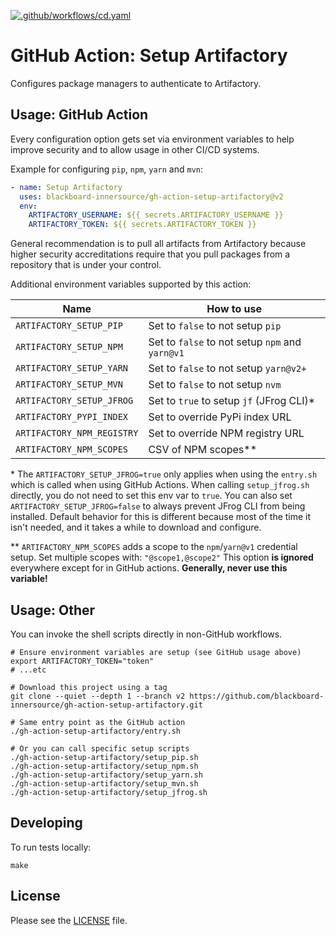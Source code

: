 [![.github/workflows/cd.yaml](https://github.com/blackboard-innersource/gh-action-setup-artifactory/actions/workflows/cd.yaml/badge.svg)](https://github.com/blackboard-innersource/gh-action-setup-artifactory/actions/workflows/cd.yaml)

# GitHub Action: Setup Artifactory

Configures package managers to authenticate to Artifactory.

## Usage: GitHub Action

Every configuration option gets set via environment variables to help improve security and
to allow usage in other CI/CD systems.

Example for configuring `pip`, `npm`, `yarn` and `mvn`:

```yaml
- name: Setup Artifactory
  uses: blackboard-innersource/gh-action-setup-artifactory@v2
  env:
    ARTIFACTORY_USERNAME: ${{ secrets.ARTIFACTORY_USERNAME }}
    ARTIFACTORY_TOKEN: ${{ secrets.ARTIFACTORY_TOKEN }}
```

General recommendation is to pull all artifacts from Artifactory because higher security
accreditations require that you pull packages from a repository that is under your
control.

Additional environment variables supported by this action:

| Name                       | How to use                                      |
| -------------------------- | ----------------------------------------------- |
| `ARTIFACTORY_SETUP_PIP`    | Set to `false` to not setup `pip`               |
| `ARTIFACTORY_SETUP_NPM`    | Set to `false` to not setup `npm` and `yarn@v1` |
| `ARTIFACTORY_SETUP_YARN`   | Set to `false` to not setup `yarn@v2+`          |
| `ARTIFACTORY_SETUP_MVN`    | Set to `false` to not setup `nvm`               |
| `ARTIFACTORY_SETUP_JFROG`  | Set to `true` to setup `jf` (JFrog CLI)\*       |
| `ARTIFACTORY_PYPI_INDEX`   | Set to override PyPi index URL                  |
| `ARTIFACTORY_NPM_REGISTRY` | Set to override NPM registry URL                |
| `ARTIFACTORY_NPM_SCOPES`   | CSV of NPM scopes\*\*                           |

\* The `ARTIFACTORY_SETUP_JFROG=true` only applies when using the `entry.sh` which is
called when using GitHub Actions. When calling `setup_jfrog.sh` directly, you do not need
to set this env var to `true`. You can also set `ARTIFACTORY_SETUP_JFROG=false` to always
prevent JFrog CLI from being installed. Default behavior for this is different because
most of the time it isn't needed, and it takes a while to download and configure.

\*\* `ARTIFACTORY_NPM_SCOPES` adds a scope to the `npm`/`yarn@v1` credential setup.
Set multiple scopes with: `"@scope1,@scope2"` This option **is ignored** everywhere except
for in GitHub actions. **Generally, never use this variable!**

## Usage: Other

You can invoke the shell scripts directly in non-GitHub workflows.

```shell
# Ensure environment variables are setup (see GitHub usage above)
export ARTIFACTORY_TOKEN="token"
# ...etc

# Download this project using a tag
git clone --quiet --depth 1 --branch v2 https://github.com/blackboard-innersource/gh-action-setup-artifactory.git

# Same entry point as the GitHub action
./gh-action-setup-artifactory/entry.sh

# Or you can call specific setup scripts
./gh-action-setup-artifactory/setup_pip.sh
./gh-action-setup-artifactory/setup_npm.sh
./gh-action-setup-artifactory/setup_yarn.sh
./gh-action-setup-artifactory/setup_mvn.sh
./gh-action-setup-artifactory/setup_jfrog.sh
```

## Developing

To run tests locally:

```shell script
make
```

## License

Please see the [LICENSE](LICENSE) file.
